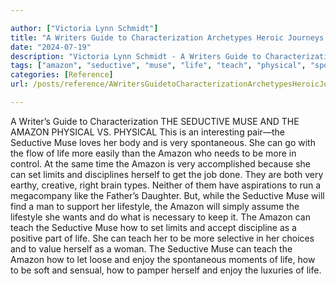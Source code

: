 ```yaml
---

author: ["Victoria Lynn Schmidt"]
title: "A Writers Guide to Characterization Archetypes Heroic Journeys and Other Elements of Dynamic Character Development - part0007_split_001.html"
date: "2024-07-19"
description: "Victoria Lynn Schmidt - A Writers Guide to Characterization Archetypes Heroic Journeys and Other Elements of Dynamic Character Development"
tags: ["amazon", "seductive", "muse", "life", "teach", "physical", "spontaneous", "set", "limit", "discipline", "lifestyle", "enjoy", "writer", "guide", "characterization", "v", "interesting", "love", "body", "go", "flow", "easily", "need", "control", "time"]
categories: [Reference]
url: /posts/reference/AWritersGuidetoCharacterizationArchetypesHeroicJourneysandOtherElementsofDynamicCharacterDevelopment-part0007split001html

---
```



A Writer’s Guide to Characterization
 THE SEDUCTIVE MUSE AND THE AMAZON
PHYSICAL VS. PHYSICAL
This is an interesting pair—the Seductive Muse loves her body and is very spontaneous. She can go with the flow of life more easily than the Amazon who needs to be more in control. At the same time the Amazon is very accomplished because she can set limits and disciplines herself to get the job done.
They are both very earthy, creative, right brain types. Neither of them have aspirations to run a megacompany like the Father’s Daughter. But, while the Seductive Muse will find a man to support her lifestyle, the Amazon will simply assume the lifestyle she wants and do what is necessary to keep it.
The Amazon can teach the Seductive Muse how to set limits and accept discipline as a positive part of life. She can teach her to be more selective in her choices and to value herself as a woman.
The Seductive Muse can teach the Amazon how to let loose and enjoy the spontaneous moments of life, how to be soft and sensual, how to pamper herself and enjoy the luxuries of life.
